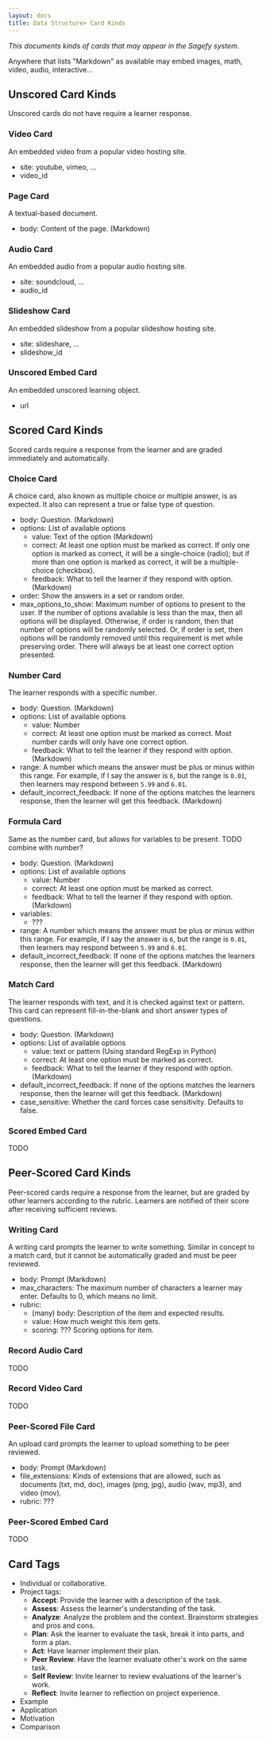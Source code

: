 ```yaml
---
layout: docs
title: Data Structure> Card Kinds
---
```


_This documents kinds of cards that may appear in the Sagefy system._

Anywhere that lists "Markdown" as available may embed images, math, video, audio, interactive...

Unscored Card Kinds
-------------------------

Unscored cards do not have require a learner response.

### Video Card

An embedded video from a popular video hosting site.

- site: youtube, vimeo, ...
- video_id

### Page Card

A textual-based document.

- body: Content of the page. (Markdown)

### Audio Card

An embedded audio from a popular audio hosting site.

- site: soundcloud, ...
- audio_id

### Slideshow Card

An embedded slideshow from a popular slideshow hosting site.

- site: slideshare, ...
- slideshow_id

### Unscored Embed Card

An embedded unscored learning object.

- url

Scored Card Kinds
---------------------------------

Scored cards require a response from the learner and are graded immediately and automatically.

### Choice Card

A choice card, also known as multiple choice or multiple answer, is as expected. It also can represent a true or false type of question.

- body: Question. (Markdown)
- options: List of available options
  - value: Text of the option (Markdown)
  - correct: At least one option must be marked as correct. If only one option is marked as correct, it will be a single-choice (radio); but if more than one option is marked as correct, it will be a multiple-choice (checkbox).
  - feedback: What to tell the learner if they respond with option. (Markdown)
- order: Show the answers in a set or random order.
- max_options_to_show: Maximum number of options to present to the user. If the number of options available is less than the max, then all options will be displayed. Otherwise, if order is random, then that number of options will be randomly selected. Or, if order is set, then options will be randomly removed until this requirement is met while preserving order. There will always be at least one correct option presented.

### Number Card

The learner responds with a specific number.

- body: Question. (Markdown)
- options: List of available options
  - value: Number
  - correct: At least one option must be marked as correct. Most number cards will only have one correct option.
  - feedback: What to tell the learner if they respond with option. (Markdown)
- range: A number which means the answer must be plus or minus within this range. For example, if I say the answer is `6`, but the range is `0.01`, then learners may respond between `5.99` and `6.01`.
- default_incorrect_feedback: If none of the options matches the learners response, then the learner will get this feedback. (Markdown)

### Formula Card

Same as the number card, but allows for variables to be present.
TODO combine with number?

- body: Question. (Markdown)
- options: List of available options
  - value: Number
  - correct: At least one option must be marked as correct.
  - feedback: What to tell the learner if they respond with option. (Markdown)
- variables:
  - ???
- range: A number which means the answer must be plus or minus within this range. For example, if I say the answer is `6`, but the range is `0.01`, then learners may respond between `5.99` and `6.01`.
- default_incorrect_feedback: If none of the options matches the learners response, then the learner will get this feedback. (Markdown)

### Match Card

The learner responds with text, and it is checked against text or pattern. This card can represent fill-in-the-blank and short answer types of questions.

- body: Question. (Markdown)
- options: List of available options
  - value: text or pattern (Using standard RegExp in Python)
  - correct: At least one option must be marked as correct.
  - feedback: What to tell the learner if they respond with option. (Markdown)
- default_incorrect_feedback: If none of the options matches the learners response, then the learner will get this feedback. (Markdown)
- case_sensitive: Whether the card forces case sensitivity. Defaults to false.

### Scored Embed Card

TODO

Peer-Scored Card Kinds
----------------------------------

Peer-scored cards require a response from the learner, but are graded by other learners according to the rubric. Learners are notified of their score after receiving sufficient reviews.

### Writing Card

A writing card prompts the learner to write something. Similar in concept to a match card, but it cannot be automatically graded and must be peer reviewed.

- body: Prompt (Markdown)
- max_characters: The maximum number of characters a learner may enter. Defaults to 0, which means no limit.
- rubric:
  - (many) body: Description of the item and expected results.
  - value: How much weight this item gets.
  - scoring: ??? Scoring options for item.

### Record Audio Card

TODO

### Record Video Card

TODO

### Peer-Scored File Card

An upload card prompts the learner to upload something to be peer reviewed.

- body: Prompt (Markdown)
- file_extensions: Kinds of extensions that are allowed, such as documents (txt, md, doc), images (png, jpg), audio (wav, mp3), and video (mov).
- rubric: ???

### Peer-Scored Embed Card

TODO

Card Tags
---------

- Individual or collaborative.
- Project tags:
  - **Accept**: Provide the learner with a description of the task.
  - **Assess**: Assess the learner's understanding of the task.
  - **Analyze**: Analyze the problem and the context. Brainstorm strategies and pros and cons.
  - **Plan**: Ask the learner to evaluate the task, break it into parts, and form a plan.
  - **Act**: Have learner implement their plan.
  - **Peer Review**: Have the learner evaluate other's work on the same task.
  - **Self Review**: Invite learner to review evaluations of the learner's work.
  - **Reflect**: Invite learner to reflection on project experience.
- Example
- Application
- Motivation
- Comparison
